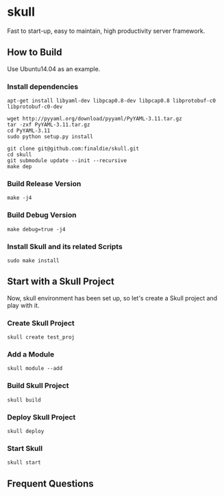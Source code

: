skull
=====

Fast to start-up, easy to maintain, high productivity server framework.

## How to Build
Use Ubuntu14.04 as an example.

### Install dependencies
```
apt-get install libyaml-dev libpcap0.8-dev libpcap0.8 libprotobuf-c0 libprotobuf-c0-dev

wget http://pyyaml.org/download/pyyaml/PyYAML-3.11.tar.gz
tar -zxf PyYAML-3.11.tar.gz
cd PyYAML-3.11
sudo python setup.py install

git clone git@github.com:finaldie/skull.git
cd skull
git submodule update --init --recursive
make dep
```

### Build Release Version
```
make -j4
```

### Build Debug Version
```
make debug=true -j4
```

### Install Skull and its related Scripts
```
sudo make install
```

## Start with a Skull Project
Now, skull environment has been set up, so let's create a Skull project and play
with it.

### Create Skull Project
```
skull create test_proj
```

### Add a Module
```
skull module --add
```

### Build Skull Project
```
skull build
```

### Deploy Skull Project
```
skull deploy

```

### Start Skull
```
skull start
```

## Frequent Questions
